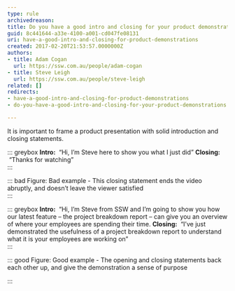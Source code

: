 ```yaml
---
type: rule
archivedreason: 
title: Do you have a good intro and closing for your product demonstrations?
guid: 8c441644-a33e-4100-a001-cd047fe08131
uri: have-a-good-intro-and-closing-for-product-demonstrations
created: 2017-02-20T21:53:57.0000000Z
authors:
- title: Adam Cogan
  url: https://ssw.com.au/people/adam-cogan
- title: Steve Leigh
  url: https://ssw.com.au/people/steve-leigh
related: []
redirects:
- have-a-good-intro-and-closing-for-product-demonstrations
- do-you-have-a-good-intro-and-closing-for-your-product-demonstrations

---
```


It is important to frame a product presentation with solid introduction and closing statements. 

<!--endintro-->


::: greybox
 **Intro:**  “Hi, I’m Steve here to show you what I just did”
 **Closing:**  “Thanks for watching”  
:::


::: bad
Figure: Bad example - This closing statement ends the video abruptly, and doesn’t leave the viewer satisfied  
:::


::: greybox
 **Intro:**  “Hi, I’m Steve from SSW and I’m going to show you how our latest feature – the project breakdown report – can give you an overview of where your employees are spending their time.
 **Closing:**  “I’ve just demonstrated the usefulness of a project breakdown report to understand what it is your employees are working on”  
:::


::: good
Figure: Good example - The opening and closing statements back each other up, and give the demonstration a sense of purpose

:::
